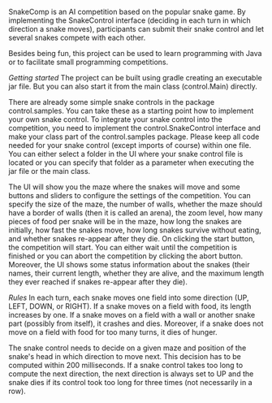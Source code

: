 SnakeComp is an AI competition based on the popular snake game. By implementing 
the SnakeControl interface (deciding in each turn in which direction a snake 
moves), participants can submit their snake control and let several snakes 
compete with each other.

Besides being fun, this project can be used to learn programming with Java or to facilitate small programming 
competitions.

*Getting started*
The project can be built using gradle creating an executable jar file. But you can also start it from the main class 
(control.Main) directly.

There are already some simple snake controls in the package control.samples. You can take these as a starting point how 
to implement your own snake control. To integrate your snake control into the competition, you need to implement the 
control.SnakeControl interface and make your class part of the control.samples package. Please keep all code needed for 
your snake control (except imports of course) within one file. You can either select a folder in the UI where your 
snake control file is located or you can specify that folder as a parameter when executing the jar file or the main 
class.

The UI will show you the maze where the snakes will move and some buttons and sliders to configure the settings of the 
competition. You can specify the size of the maze, the number of walls, whether the maze should have a border of walls 
(then it is called an arena), the zoom level, how many pieces of food per snake will be in the maze, how long the 
snakes are initially, how fast the snakes move, how long snakes survive without eating, and whether snakes re-appear 
after they die. On clicking the start button, the competition will start. You can either wait until the competition is 
finished or you can abort the competition by clicking the abort button. Moreover, the UI shows some status information 
about the snakes (their names, their current length, whether they are alive, and the maximum length they ever reached 
if snakes re-appear after they die).

*Rules*
In each turn, each snake moves one field into some direction (UP, LEFT, DOWN, or RIGHT). If a snake moves on a field 
with food, its length increases by one. If a snake moves on a field with a wall or another snake part (possibly from 
itself), it crashes and dies. Moreover, if a snake does not move on a field with food for too many turns, it dies of 
hunger.

The snake control needs to decide on a given maze and position of the snake's head in which direction to move next. 
This decision has to be computed within 200 milliseconds. If a snake control takes too long to compute the next 
direction, the next direction is always set to UP and the snake dies if its control took too long for three times (not 
necessarily in a row).

